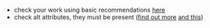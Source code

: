 - check your work using basic recommendations [here](https://github.com/mate-academy/layout_search-bar-airbnb/blob/master/checklist.md)
- check alt attributes, they must be present ([find out more](https://osric.com/chris/accidental-developer/2012/01/when-should-alt-text-be-blank/) [and this](https://9clouds.com/blog/the-importance-of-alt-attributes-aka-alt-text/))
